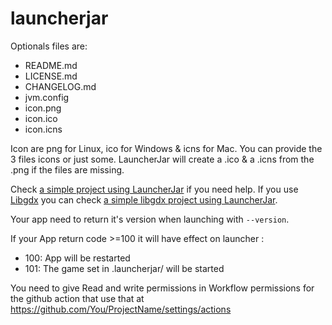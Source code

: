# launcherjar

Optionals files are:
- README.md
- LICENSE.md
- CHANGELOG.md
- jvm.config
- icon.png
- icon.ico
- icon.icns

Icon are png for Linux, ico for Windows & icns for Mac. You can provide the 3 files icons or just some.
LauncherJar will create a .ico & a .icns from the .png if the files are missing.

Check [a simple project using LauncherJar](https://github.com/HydrolienF/LauncherJarExample) if you need help. If you use [Libgdx](https://libgdx.com/) you can check [a simple libgdx project using LauncherJar](https://github.com/HydrolienF/LauncherJarLibgdxExample).

Your app need to return it's version when launching with `--version`.

If your App return code >=100 it will have effect on launcher :
- 100: App will be restarted
- 101: The game set in .launcherjar/ will be started

You need to give Read and write permissions in Workflow permissions for the github action that use that at https://github.com/You/ProjectName/settings/actions
